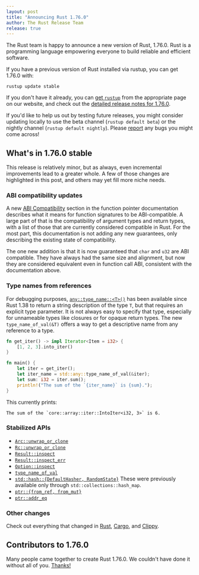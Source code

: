 ```yaml
---
layout: post
title: "Announcing Rust 1.76.0"
author: The Rust Release Team
release: true
---
```


The Rust team is happy to announce a new version of Rust, 1.76.0. Rust is a programming language empowering everyone to build reliable and efficient software.

If you have a previous version of Rust installed via rustup, you can get 1.76.0 with:

```console
rustup update stable
```

If you don't have it already, you can [get `rustup`](https://www.rust-lang.org/install.html) from the appropriate page on our website, and check out the [detailed release notes for 1.76.0](https://doc.rust-lang.org/nightly/releases.html#version-1760-2024-02-08).

If you'd like to help us out by testing future releases, you might consider updating locally to use the beta channel (`rustup default beta`) or the nightly channel (`rustup default nightly`). Please [report](https://github.com/rust-lang/rust/issues/new/choose) any bugs you might come across!

## What's in 1.76.0 stable

This release is relatively minor, but as always, even incremental improvements lead to a greater whole. A few of those changes are highlighted in this post, and others may yet fill more niche needs.

### ABI compatibility updates

A new [ABI Compatibility](https://doc.rust-lang.org/stable/std/primitive.fn.html#abi-compatibility) section in the function pointer documentation describes what it means for function signatures to be ABI-compatible. A large part of that is the compatibility of argument types and return types, with a list of those that are currently considered compatible in Rust. For the most part, this documentation is not adding any new guarantees, only describing the existing state of compatibility.

The one new addition is that it is now guaranteed that `char` and `u32` are ABI compatible. They have always had the same size and alignment, but now they are considered equivalent even in function call ABI, consistent with the documentation above.

### Type names from references

For debugging purposes, [`any::type_name::<T>()`](https://doc.rust-lang.org/stable/std/any/fn.type_name.html) has been available since Rust 1.38 to return a string description of the type `T`, but that requires an explicit type parameter. It is not always easy to specify that type, especially for unnameable types like closures or for opaque return types. The new `type_name_of_val(&T)` offers a way to get a descriptive name from any reference to a type.

```rust
fn get_iter() -> impl Iterator<Item = i32> {
    [1, 2, 3].into_iter()
}

fn main() {
    let iter = get_iter();
    let iter_name = std::any::type_name_of_val(&iter);
    let sum: i32 = iter.sum();
    println!("The sum of the `{iter_name}` is {sum}.");
}
```

This currently prints:

```text
The sum of the `core::array::iter::IntoIter<i32, 3>` is 6.
```

### Stabilized APIs

- [`Arc::unwrap_or_clone`](https://doc.rust-lang.org/stable/std/sync/struct.Arc.html#method.unwrap_or_clone)
- [`Rc::unwrap_or_clone`](https://doc.rust-lang.org/stable/std/rc/struct.Rc.html#method.unwrap_or_clone)
- [`Result::inspect`](https://doc.rust-lang.org/stable/std/result/enum.Result.html#method.inspect)
- [`Result::inspect_err`](https://doc.rust-lang.org/stable/std/result/enum.Result.html#method.inspect_err)
- [`Option::inspect`](https://doc.rust-lang.org/stable/std/option/enum.Option.html#method.inspect)
- [`type_name_of_val`](https://doc.rust-lang.org/stable/std/any/fn.type_name_of_val.html)
- [`std::hash::{DefaultHasher, RandomState}`](https://doc.rust-lang.org/stable/std/hash/index.html#structs)
  These were previously available only through `std::collections::hash_map`.
- [`ptr::{from_ref, from_mut}`](https://doc.rust-lang.org/stable/std/ptr/fn.from_ref.html)
- [`ptr::addr_eq`](https://doc.rust-lang.org/stable/std/ptr/fn.addr_eq.html)

### Other changes

Check out everything that changed in [Rust](https://github.com/rust-lang/rust/releases/tag/1.76.0), [Cargo](https://github.com/rust-lang/cargo/blob/master/CHANGELOG.md#cargo-176-2024-02-08), and [Clippy](https://github.com/rust-lang/rust-clippy/blob/master/CHANGELOG.md#rust-176).

## Contributors to 1.76.0

Many people came together to create Rust 1.76.0. We couldn't have done it without all of you. [Thanks!](https://thanks.rust-lang.org/rust/1.76.0/)
